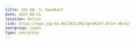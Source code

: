 ```yaml
---
title: JUG DA: 3. SpeaKonf
date: 2021-06-21
location: Online
link: https://www.jug-da.de/2021/06/SpeaKonf-After-Work/
usergroup: jugda
type: usergroup
---
```

